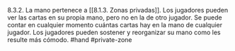 8.3.2. La mano pertenece a [[8.1.3. Zonas privadas]]. Los jugadores pueden ver las cartas en su propia mano, pero no en la de otro jugador. Se puede contar en cualquier momento cuántas cartas hay en la mano de cualquier jugador. Los jugadores pueden sostener y reorganizar su mano como les resulte más cómodo.
#hand #private-zone 